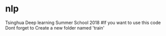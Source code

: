 # nlp
Tsinghua Deep learning Summer School 2018
#If you want to use this code Dont forget to Create a new folder named 'train'

